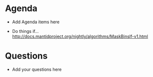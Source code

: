 Agenda
======

* Add Agenda items here

- Do things if... http://docs.mantidproject.org/nightly/algorithms/MaskBinsIf-v1.html

Questions
=========

* Add your questions here
